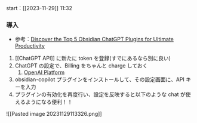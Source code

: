 start：[[2023-11-29]] 11:32

### 導入

- 参考：[Discover the Top 5 Obsidian ChatGPT Plugins for Ultimate Productivity](https://brianchristner.io/discover-the-top-5-obsidian-chatgpt-plugins-for-ultimate-productivity/)

1. [[ChatGPT API]] に新たに token を登録(すでにあるなら別に良い)
2. ChatGPT の設定で、Billing をちゃんと charge しておく
   1. [OpenAI Platform](https://platform.openai.com/playground)
3. obsidian-copilot プラグインをインストールして、その設定画面に、API キーを入力
4. プラグインの有効化を再度行い、設定を反映すると以下のような chat が使えるようになる便利！！

![[Pasted image 20231129113326.png]]
